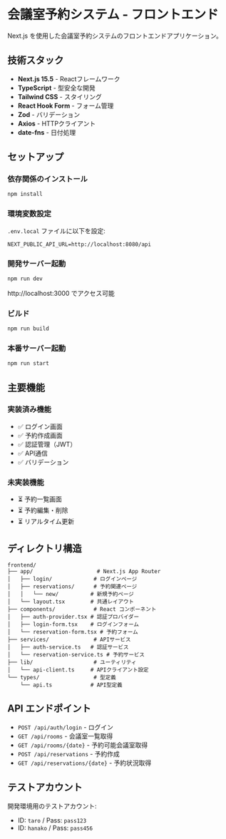 # 会議室予約システム - フロントエンド

Next.js を使用した会議室予約システムのフロントエンドアプリケーション。

## 技術スタック

- **Next.js 15.5** - Reactフレームワーク
- **TypeScript** - 型安全な開発
- **Tailwind CSS** - スタイリング
- **React Hook Form** - フォーム管理
- **Zod** - バリデーション
- **Axios** - HTTPクライアント
- **date-fns** - 日付処理

## セットアップ

### 依存関係のインストール
```bash
npm install
```

### 環境変数設定
`.env.local` ファイルに以下を設定:
```
NEXT_PUBLIC_API_URL=http://localhost:8080/api
```

### 開発サーバー起動
```bash
npm run dev
```
http://localhost:3000 でアクセス可能

### ビルド
```bash
npm run build
```

### 本番サーバー起動
```bash
npm run start
```

## 主要機能

### 実装済み機能
- ✅ ログイン画面
- ✅ 予約作成画面
- ✅ 認証管理（JWT）
- ✅ API通信
- ✅ バリデーション

### 未実装機能
- ⏳ 予約一覧画面
- ⏳ 予約編集・削除
- ⏳ リアルタイム更新

## ディレクトリ構造

```
frontend/
├── app/                    # Next.js App Router
│   ├── login/             # ログインページ
│   ├── reservations/      # 予約関連ページ
│   │   └── new/          # 新規予約ページ
│   └── layout.tsx        # 共通レイアウト
├── components/            # React コンポーネント
│   ├── auth-provider.tsx # 認証プロバイダー
│   ├── login-form.tsx    # ログインフォーム
│   └── reservation-form.tsx # 予約フォーム
├── services/              # APIサービス
│   ├── auth-service.ts   # 認証サービス
│   └── reservation-service.ts # 予約サービス
├── lib/                   # ユーティリティ
│   └── api-client.ts     # APIクライアント設定
└── types/                 # 型定義
    └── api.ts            # API型定義
```

## API エンドポイント

- `POST /api/auth/login` - ログイン
- `GET /api/rooms` - 会議室一覧取得
- `GET /api/rooms/{date}` - 予約可能会議室取得
- `POST /api/reservations` - 予約作成
- `GET /api/reservations/{date}` - 予約状況取得

## テストアカウント

開発環境用のテストアカウント:
- ID: `taro` / Pass: `pass123`
- ID: `hanako` / Pass: `pass456`